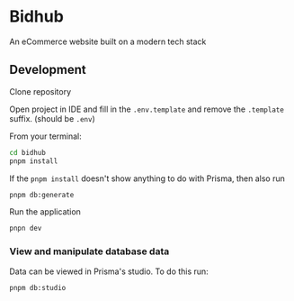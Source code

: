 # Bidhub

An eCommerce website built on a modern tech stack

## Development

Clone repository

Open project in IDE and fill in the `.env.template` and remove the `.template` suffix. (should be `.env`)

From your terminal:

```sh
cd bidhub
pnpm install
```

If the `pnpm install` doesn't show anything to do with Prisma, then also run

```sh
pnpm db:generate
```

Run the application

```sh
pnpn dev
```

### View and manipulate database data

Data can be viewed in Prisma's studio. To do this run:

```sh
pnpm db:studio
```
